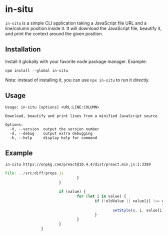 # in-situ

`in-situ` is a simple CLI application taking a JavaScript file URL and a line/column position inside
it.  It will download the JavaScript file, beautify it, and print the context around the given
position.

## Installation

Install it globally with your favorite node package manager.  Example:
```
npm install --global in-situ
```

Note: instead of installing it, you can use `npx in-situ` to run it directly.

## Usage

```
Usage: in-situ [options] <URL:LINE:COLUMN>

Download, beautify and print lines from a minified JavaScript source

Options:
  -V, --version  output the version number
  -d, --debug    output extra debugging
  -h, --help     display help for command
```

## Example

```
in-situ https://unpkg.com/preact@10.4.4/dist/preact.min.js:1:3389
```
```js
File: ../src/diff/props.js
                                }
                        }

                        if (value) {
                                for (let i in value) {
                                        if (!oldValue || value[i] !== oldValue[i]) {
                                                                      ^
                                                setStyle(s, i, value[i]);
                                        }
                                }
                        }
                }
```
